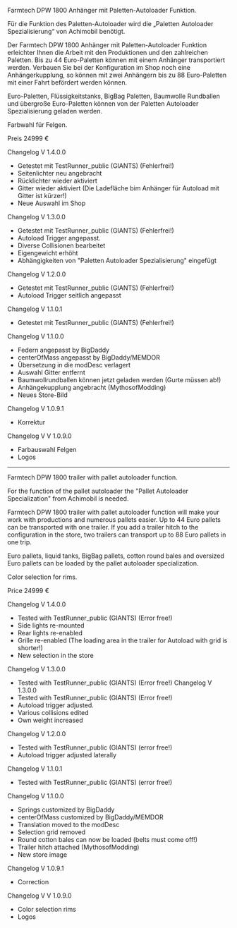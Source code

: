 Farmtech DPW 1800 Anhänger mit Paletten-Autoloader Funktion.

Für die Funktion des Paletten-Autoloader wird die „Paletten Autoloader Spezialisierung“ von Achimobil benötigt.

Der Farmtech DPW 1800 Anhänger mit Paletten-Autoloader Funktion erleichter Ihnen die Arbeit mit den Produktionen und den zahlreichen Paletten. 
Bis zu 44 Euro-Paletten können mit einem Anhänger transportiert werden. 
Verbauen Sie bei der Konfiguration im Shop noch eine Anhängerkupplung, so können mit zwei Anhängern bis zu 88 Euro-Paletten mit einer Fahrt befördert werden können.

Euro-Paletten, Flüssigkeitstanks, BigBag Paletten, Baumwolle Rundballen und übergroße Euro-Paletten können von der Paletten Autoloader Spezialisierung geladen werden.

Farbwahl für Felgen.

Preis 24999 €

Changelog V 1.4.0.0
- Getestet mit TestRunner_public (GIANTS) (Fehlerfrei!)
- Seitenlichter neu angebracht
- Rücklichter wieder aktiviert
- Gitter wieder aktiviert (Die Ladefläche bim Anhänger für Autoload mit Gitter ist kürzer!)
- Neue Auswahl im Shop

Changelog V 1.3.0.0
- Getestet mit TestRunner_public (GIANTS) (Fehlerfrei!)
- Autoload Trigger angepasst.
- Diverse Collisionen bearbeitet
- Eigengewicht erhöht
- Abhängigkeiten von "Paletten Autoloader Spezialisierung" eingefügt


Changelog V 1.2.0.0
- Getestet mit TestRunner_public (GIANTS) (Fehlerfrei!)
- Autoload Trigger seitlich angepasst

Changelog V 1.1.0.1
- Getestet mit TestRunner_public (GIANTS) (Fehlerfrei!)

Changelog V 1.1.0.0
- Federn angepasst by BigDaddy
- centerOfMass angepasst by BigDaddy/MEMDOR
- Übersetzung in die modDesc verlagert
- Auswahl Gitter entfernt
- Baumwollrundballen können jetzt geladen werden (Gurte müssen ab!)
- Anhängekupplung angebracht (MythosofModding)
- Neues Store-Bild

Changelog V 1.0.9.1
- Korrektur

Changelog V V 1.0.9.0
- Farbauswahl Felgen 
- Logos 

---------------------------------------------------------------------------

Farmtech DPW 1800 trailer with pallet autoloader function.

For the function of the pallet autoloader the "Pallet Autoloader Specialization" from Achimobil is needed.

Farmtech DPW 1800 trailer with pallet autoloader function will make your work with productions and numerous pallets easier. 
Up to 44 Euro pallets can be transported with one trailer. 
If you add a trailer hitch to the configuration in the store, two trailers can transport up to 88 Euro pallets in one trip.

Euro pallets, liquid tanks, BigBag pallets, cotton round bales and oversized Euro pallets can be loaded by the pallet autoloader specialization.

Color selection for rims.

Price 24999 €

Changelog V 1.4.0.0 
- Tested with TestRunner_public (GIANTS) (Error free!) 
- Side lights re-mounted 
- Rear lights re-enabled 
- Grille re-enabled (The loading area in the trailer for Autoload with grid is shorter!) 
- New selection in the store

Changelog V 1.3.0.0
- Tested with TestRunner_public (GIANTS) (Error free!)
Changelog V 1.3.0.0
- Tested with TestRunner_public (GIANTS) (Error free!)
- Autoload trigger adjusted.
- Various collisions edited
- Own weight increased

Changelog V 1.2.0.0
- Tested with TestRunner_public (GIANTS) (error free!)
- Autoload trigger adjusted laterally

Changelog V 1.1.0.1
- Tested with TestRunner_public (GIANTS) (error free!)

Changelog V 1.1.0.0
- Springs customized by BigDaddy
- centerOfMass customized by BigDaddy/MEMDOR
- Translation moved to the modDesc
- Selection grid removed
- Round cotton bales can now be loaded (belts must come off!)
- Trailer hitch attached (MythosofModding)
- New store image

Changelog V 1.0.9.1
- Correction

Changelog V V 1.0.9.0
- Color selection rims
- Logos 
